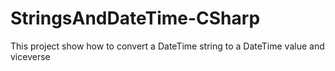 # StringsAndDateTime-CSharp

This project show how to convert a DateTime string to a DateTime value and viceverse
